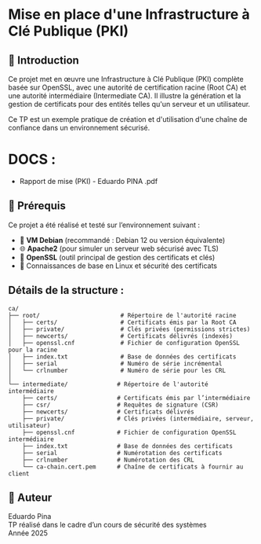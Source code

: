 # Mise en place d'une Infrastructure à Clé Publique (PKI)

## 📘 Introduction

Ce projet met en œuvre une Infrastructure à Clé Publique (PKI) complète basée sur OpenSSL, avec une autorité de certification racine (Root CA) et une autorité intermédiaire (Intermediate CA). Il illustre la génération et la gestion de certificats pour des entités telles qu'un serveur et un utilisateur.

Ce TP est un exemple pratique de création et d'utilisation d'une chaîne de confiance dans un environnement sécurisé.

# DOCS :
- Rapport de mise (PKI) - Eduardo PINA .pdf


## 🧰 Prérequis

Ce projet a été réalisé et testé sur l’environnement suivant :

- 🐧 **VM Debian** (recommandé : Debian 12 ou version équivalente)
- 🌐 **Apache2** (pour simuler un serveur web sécurisé avec TLS)
- 🔐 **OpenSSL** (outil principal de gestion des certificats et clés)
- 🧠 Connaissances de base en Linux et sécurité des certificats


## Détails de la structure :

```
ca/
├── root/                       # Répertoire de l'autorité racine
│   ├── certs/                  # Certificats émis par la Root CA
│   ├── private/                # Clés privées (permissions strictes)
│   ├── newcerts/               # Certificats délivrés (indexés)
│   ├── openssl.cnf             # Fichier de configuration OpenSSL pour la racine
│   ├── index.txt               # Base de données des certificats
│   ├── serial                  # Numéro de série incrémental
│   └── crlnumber               # Numéro de série pour les CRL
│
└── intermediate/              # Répertoire de l'autorité intermédiaire
    ├── certs/                 # Certificats émis par l’intermédiaire
    ├── csr/                   # Requêtes de signature (CSR)
    ├── newcerts/              # Certificats délivrés
    ├── private/               # Clés privées (intermédiaire, serveur, utilisateur)
    ├── openssl.cnf            # Fichier de configuration OpenSSL intermédiaire
    ├── index.txt              # Base de données des certificats
    ├── serial                 # Numérotation des certificats
    ├── crlnumber              # Numérotation des CRL
    └── ca-chain.cert.pem      # Chaîne de certificats à fournir au client
```


## 👤 Auteur

Eduardo Pina  
TP réalisé dans le cadre d’un cours de sécurité des systèmes  
Année 2025
